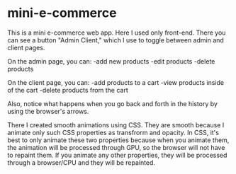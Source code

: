 # mini-e-commerce
This is a mini e-commerce web app. Here I used only front-end.
There you can see a button "Admin Client," which I use to toggle between admin and client pages. 

On the admin page, you can: 
  -add new products
  -edit products
  -delete products
  
On the client page, you can:
  -add products to a cart
  -view products inside of the cart
  -delete products from the cart
 
 Also, notice what happens when you go back and forth in the history by using the browser's arrows.
 
 There I created smooth animations using CSS. They are smooth because I animate only such CSS properties as transfrorm and opacity. 
 In CSS, it's best to only animate these two properties because when you animate them, the animation will be processed through GPU, so the browser will not have to repaint them.
 If you animate any other properties, they will be processed through a browser/CPU and they will be repainted.
